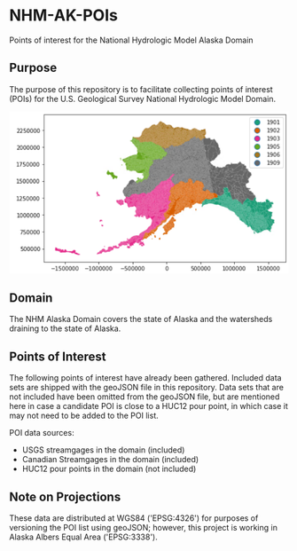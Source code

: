# NHM-AK-POIs
Points of interest for the National Hydrologic Model Alaska Domain

## Purpose
The purpose of this repository is to facilitate collecting points of interest (POIs) for the U.S. Geological Survey National Hydrologic Model Domain. 

![NHM Alaska Domain](/img/ak_domain_gf_v1_1.png)

## Domain
The NHM Alaska Domain covers the state of Alaska and the watersheds draining to the state of Alaska. 

## Points of Interest
The following points of interest have already been gathered. Included data sets are shipped with the geoJSON file in this repository. Data sets that are not included have been omitted from the geoJSON file, but are mentioned here in case a candidate POI is close to a HUC12 pour point, in which case it may not need to be added to the POI list.

POI data sources:
- USGS streamgages in the domain (included)
- Canadian Streamgages in the domain (included)
- HUC12 pour points in the domain (not included)

## Note on Projections
These data are distributed at WGS84 ('EPSG:4326') for purposes of versioning the POI list using geoJSON; however, this project is working in Alaska Albers Equal Area ('EPSG:3338').
